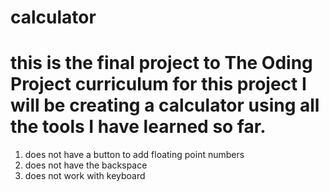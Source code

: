 # calculator
# this is the final project to The Oding Project curriculum for this project I will be creating a calculator using all the tools I have learned so far.
1. does not have a button to add floating point numbers
2. does not have the backspace
3. does not work with keyboard